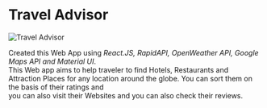 # Travel Advisor

![Travel Advisor](https://drive.google.com/file/d/17U3RXirvobQwpzegNDMnpYih0l-3iZxy/view?usp=sharing)

Created this Web App using <i>React.JS, RapidAPI, OpenWeather API, Google Maps API and Material UI</i>.<br>
This Web app aims to help traveler to find Hotels, Restaurants and Attraction Places for any location around the globe. You can sort them on the basis of their ratings and<br>
you can also visit their Websites and you can also check their reviews.
